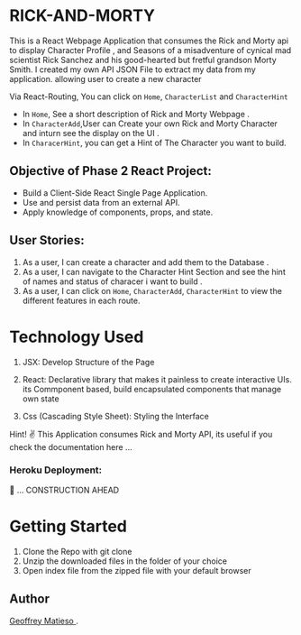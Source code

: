 # RICK-AND-MORTY
This is a React Webpage Application that consumes the Rick and Morty api to display  Character Profile , and Seasons  of a misadventure of cynical mad scientist Rick Sanchez and his good-hearted but fretful grandson Morty Smith.
I created my own API JSON File to extract my data from my application. allowing user to create a new character 

Via React-Routing, You can click on `Home`, `CharacterList` and `CharacterHint`
* In `Home`, See a short description of Rick and Morty Webpage .    
* In `CharacterAdd`,User can Create your own Rick and Morty Character and inturn see the display on the UI .   
* In `CharacerHint`, you can get a Hint of The Character you want to build. 

## Objective of Phase 2 React Project:
* Build a Client-Side React Single Page Application.
* Use and persist data from an external API.
* Apply knowledge of components, props, and state.

## User Stories:
1. As a user, I can create a character and add them to the Database . 
2. As a user, I can navigate to the Character Hint Section and see the hint of names and status of characer i want to build .
3. As a user, I can click on `Home`, `CharacterAdd`, `CharacterHint` to view the different features in each route. 
# Technology Used

1. JSX: Develop Structure of the Page 

2. React: Declarative library that makes it painless to create interactive UIs. its Commponent based, build encapsulated components that manage own state

3. Css (Cascading Style Sheet): Styling the Interface 

Hint! ✌️ This Application consumes Rick and Morty API, its useful if you check the documentation here ...




### Heroku Deployment:


🚧   ... CONSTRUCTION AHEAD


# Getting Started

1. Clone the Repo with git clone
2. Unzip the downloaded files in the folder of your choice 
3. Open index file from the zipped file with your default browser 



## Author 
[Geoffrey Matieso ](https://github.com/Gmatieso).
